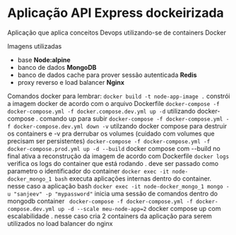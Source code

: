 # Aplicação API Express dockeirizada

Aplicação que aplica conceitos Devops utilizando-se de containers Docker

Imagens utilizadas

* base **Node:alpine**
* banco de dados **MongoDB**
* banco de dados cache para prover sessão autenticada **Redis**
* proxy reverso e load balancer **Nginx**

Comandos docker para lembrar:
```docker build -t node-app-image .``` constrói a imagem docker de acordo com o arquivo Dockerfile
```docker-compose -f docker-compose.yml -f docker.compose.dev.yml up -d``` utilizando docker-compose . comando up para subir
```docker-compose -f docker-compose.yml -f docker-compose.dev.yml down -v``` utilzando docker compose para destruir os containers e -v pra derrubar os volumes (cuidado com volumes que precisam ser persistentes)
```docker-compose -f docker-compose.yml -f docker-compose.prod.yml up -d --build``` docker compose com --build no final ativa a reconstrução da imagem de acordo com Dockerfile
```docker logs``` verifica os logs do container que está rodando . deve ser passado como parametro o identificador do container
```docker exec -it node-docker_mongo_1 bash``` executa aplicações internas dentro do container. nesse caso a aplicação bash
```docker exec -it node-docker_mongo_1 mongo -u "sanjeev" -p "mypassword"``` inicia uma sessão de comandos dentro do mongodb container
``` docker-compose -f docker-compose.yml -f docker-compose.dev.yml up -d --scale meu-node-app=2``` docker compose up com escalabilidade . nesse caso cria 2 containers da aplicação para serem utilizados no load balancer do nginx
